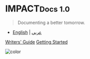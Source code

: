 # IMPACT<small>Docs 1.0</small>

> Documenting a better tomorrow.

- [English](#/) | [عربي](#/ar/)

[Writers' Guide](devguide.md)
[Getting Started](guide.md)

![color](#ffffff)